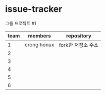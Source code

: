 # issue-tracker
그룹 프로젝트 #1 

|team|members|repository|
|---|---|---|
|1|crong honux|fork한 저장소 주소|
|2| | |
|3| | |
|4| | |
|5| | |
|6| | |
